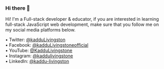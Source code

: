 ### Hi there 👋

<!-- ![github-thumbnail](https://user-images.githubusercontent.com/63154066/126401199-ebeb2f42-30fc-4887-9871-69a7ea8cfa48.png) -->

Hi! I'm a Full-stack developer & educator, if you are interested in learning full-stack JavaScript web development, make sure that you follow me on my social media platforms below.

•	Twitter: [@kadduLivingston](https://twitter.com/kadduLivingston) <br>
•	Facebook: [@kadduLivingstoneofficial](https://www.facebook.com/kadduLivingstoneofficial) <br>
•	YouTube: [@KadduLivingstone](https://www.youtube.com/channel/UCHz4UgeTsr-QGwoVeoeWBXQ) <br>
•	Instagram: [@kaddulivingstone](https://www.instagram.com/kaddulivingstone/) <br>
•	LinkedIn: [@kaddu-livingston](https://www.linkedin.com/in/kaddu-livingstone/) <br>

